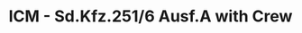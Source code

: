 ---
layout: product
title: "ICM - Sd.Kfz.251/6 Ausf.A with Crew"
price: "TBA" 
desc: "N/A"
img_path: "/assets/img/ICM35104.jpg"
brand: "N/A"
available: false
special_offer: false
new: false
soon: false
cat: "010000"
subcat: "013600"
subsubcat: "0N/A"
sifra: "ICM35104"
popular: false
---